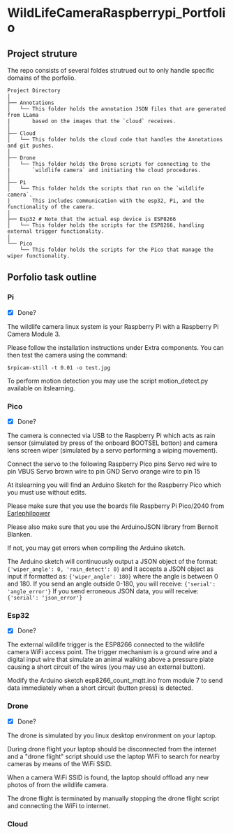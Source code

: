 # WildLifeCameraRaspberrypi_Portfolio

## Project struture
The repo consists of several foldes strutrued out to only handle specific domains of the porfolio. <br/>
```plaintext
Project Directory
│
├── Annotations
│   └── This folder holds the annotation JSON files that are generated from LLama
|       based on the images that the `cloud` receives.
│
├── Cloud
│   └── This folder holds the cloud code that handles the Annotations and git pushes.
│
├── Drone
│   └── This folder holds the Drone scripts for connecting to the
|       `wildlife camera` and initiating the cloud procedures.
│
├── Pi
│   └── This folder holds the scripts that run on the `wildlife camera`.
|       This includes communication with the esp32, Pi, and the functionality of the camera.
│
├── Esp32 # Note that the actual esp device is ESP8266
│   └── This folder holds the scripts for the ESP8266, handling external trigger functionality.
│
└── Pico
    └── This folder holds the scripts for the Pico that manage the wiper functionality.
```


## Porfolio task outline
### Pi
- [x] Done?

The wildlife camera linux system is your Raspberry Pi with a Raspberry Pi Camera Module 3. 

Please follow the installation instructions under Extra components. You can then test the camera using the command:

`$rpicam-still -t 0.01 -o test.jpg`

To perform motion detection you may use the script motion_detect.py available on itslearning.

### Pico
- [x] Done?

The camera is connected via USB to the Raspberry Pi which acts as rain sensor (simulated by press of the onboard BOOTSEL botton) and camera lens screen wiper (simulated by a servo performing a wiping movement).

Connect the servo to the following Raspberry Pico pins
    Servo red wire to pin VBUS
    Servo brown wire to pin GND
    Servo orange wire to pin 15

At itslearning you will find an Arduino Sketch for the Raspberry Pico which you must use without edits.

Please make sure that you use the boards file Raspberry Pi Pico/2040 from [Earlephilpower](https://github.com/earlephilhower/arduino-pico/releases/download/global/package_rp2040_index.json)

Please also make sure that you use the ArduinoJSON library from Bernoit Blanken.

If not, you may get errors when compiling the Arduino sketch.

The Arduino sketch will continuously output a JSON object of the format:
`{'wiper_angle': 0, 'rain_detect': 0}`
and it accepts a JSON object as input if formatted as:
`{'wiper_angle': 180}`
where the angle is between 0 and 180.
If you send an angle outside 0-180, you will receive:
`{'serial': 'angle_error'}`
If you send erroneous JSON data, you will receive:
`{'serial': 'json_error'}`

### Esp32
- [x] Done?

The external wildlife trigger is the ESP8266 connected to the wildlife camera WiFi access point. The trigger mechanism is a ground wire and a digital input wire that simulate an animal walking above a pressure plate causing a short circuit of the wires (you may use an external button).

Modify the Arduino sketch esp8266_count_mqtt.ino from module 7 to send data immediately when a short circuit (button press) is detected.

### Drone
- [x] Done?

The drone is simulated by you linux desktop environment on your laptop.

During drone flight your laptop should be disconnected from the internet and a "drone flight" script should use the laptop WiFi to search for nearby cameras by means of the WiFi SSID.

When a camera WiFi SSID is found, the laptop should offload any new photos of from the wildlife camera.

The drone flight is terminated by manually stopping the drone flight script and connecting the WiFi to internet.

### Cloud







